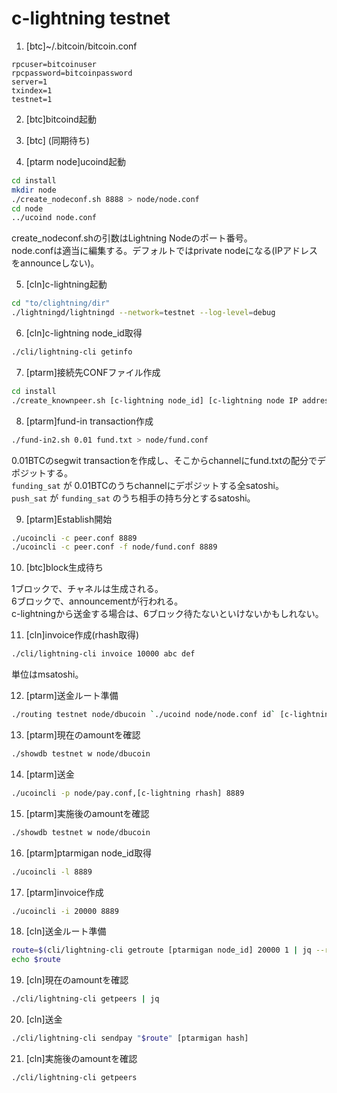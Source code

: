 # c-lightning testnet

 1. [btc]~/.bitcoin/bitcoin.conf

```text
rpcuser=bitcoinuser
rpcpassword=bitcoinpassword
server=1
txindex=1
testnet=1
```

2. [btc]bitcoind起動

3. [btc] (同期待ち)  

4. [ptarm node]ucoind起動

```bash
cd install
mkdir node
./create_nodeconf.sh 8888 > node/node.conf
cd node
../ucoind node.conf
```

create_nodeconf.shの引数はLightning Nodeのポート番号。  
node.confは適当に編集する。デフォルトではprivate nodeになる(IPアドレスをannounceしない)。

5. [cln]c-lightning起動

```bash
cd "to/clightning/dir"
./lightningd/lightningd --network=testnet --log-level=debug
```

6. [cln]c-lightning node_id取得

```bash
./cli/lightning-cli getinfo
```

7. [ptarm]接続先CONFファイル作成

```bash
cd install
./create_knownpeer.sh [c-lightning node_id] [c-lightning node IP address] > peer.conf
```

8. [ptarm]fund-in transaction作成

```bash
./fund-in2.sh 0.01 fund.txt > node/fund.conf
```

0.01BTCのsegwit transactionを作成し、そこからchannelにfund.txtの配分でデポジットする。  
`funding_sat` が 0.01BTCのうちchannelにデポジットする全satoshi。  
`push_sat` が `funding_sat` のうち相手の持ち分とするsatoshi。

9. [ptarm]Establish開始

```bash
./ucoincli -c peer.conf 8889
./ucoincli -c peer.conf -f node/fund.conf 8889
```

10. [btc]block生成待ち

1ブロックで、チャネルは生成される。  
6ブロックで、announcementが行われる。  
c-lightningから送金する場合は、6ブロック待たないといけないかもしれない。

11. [cln]invoice作成(rhash取得)

```bash
./cli/lightning-cli invoice 10000 abc def
```

単位はmsatoshi。

12. [ptarm]送金ルート準備

```bash
./routing testnet node/dbucoin `./ucoind node/node.conf id` [c-lightning node_id] 10000 > node/pay.conf
```

13. [ptarm]現在のamountを確認

```bash
./showdb testnet w node/dbucoin
```

14. [ptarm]送金

```bash
./ucoincli -p node/pay.conf,[c-lightning rhash] 8889
```

15. [ptarm]実施後のamountを確認

```bash
./showdb testnet w node/dbucoin
```

16. [ptarm]ptarmigan node_id取得

```bash
./ucoincli -l 8889
```

17. [ptarm]invoice作成

```bash
./ucoincli -i 20000 8889
```

18. [cln]送金ルート準備

```bash
route=$(cli/lightning-cli getroute [ptarmigan node_id] 20000 1 | jq --raw-output .route -)
echo $route
```

19. [cln]現在のamountを確認

```bash
./cli/lightning-cli getpeers | jq
```

20. [cln]送金

```bash
./cli/lightning-cli sendpay "$route" [ptarmigan hash]
```

21. [cln]実施後のamountを確認

```bash
./cli/lightning-cli getpeers
```
